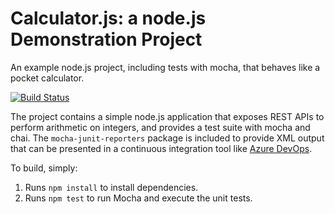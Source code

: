 Calculator.js: a node.js Demonstration Project
==============================================
An example node.js project, including tests with mocha, that behaves like
a pocket calculator.

[![Build Status](https://dev.azure.com/mohantech1/Integrating%20External%20Source%20Control%20with%20Azure%20Pipelines%20New/_apis/build/status/mohan-kpm.calculator-External?branchName=master)](https://dev.azure.com/mohantech1/Integrating%20External%20Source%20Control%20with%20Azure%20Pipelines%20New/_build/latest?definitionId=15&branchName=master)

The project contains a simple node.js application that exposes REST APIs
to perform arithmetic on integers, and provides a test suite with mocha
and chai.  The `mocha-junit-reporters` package is included to provide XML
output that can be presented in a continuous integration tool like
[Azure DevOps](https://azure.com/devops).

To build, simply:

1. Runs `npm install` to install dependencies.
2. Runs `npm test` to run Mocha and execute the unit tests.

